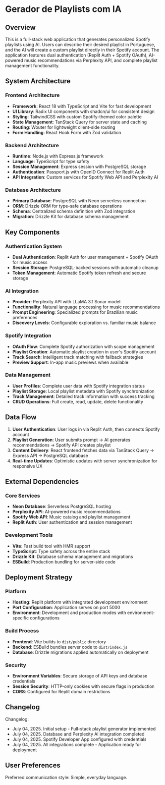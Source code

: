 # Gerador de Playlists com IA

## Overview

This is a full-stack web application that generates personalized Spotify playlists using AI. Users can describe their desired playlist in Portuguese, and the AI will create a custom playlist directly in their Spotify account. The application features dual authentication (Replit Auth + Spotify OAuth), AI-powered music recommendations via Perplexity API, and complete playlist management functionality.

## System Architecture

### Frontend Architecture
- **Framework**: React 18 with TypeScript and Vite for fast development
- **UI Library**: Radix UI components with shadcn/ui for consistent design
- **Styling**: TailwindCSS with custom Spotify-themed color palette
- **State Management**: TanStack Query for server state and caching
- **Routing**: Wouter for lightweight client-side routing
- **Form Handling**: React Hook Form with Zod validation

### Backend Architecture
- **Runtime**: Node.js with Express.js framework
- **Language**: TypeScript for type safety
- **Session Management**: Express session with PostgreSQL storage
- **Authentication**: Passport.js with OpenID Connect for Replit Auth
- **API Integration**: Custom services for Spotify Web API and Perplexity AI

### Database Architecture
- **Primary Database**: PostgreSQL with Neon serverless connection
- **ORM**: Drizzle ORM for type-safe database operations
- **Schema**: Centralized schema definition with Zod integration
- **Migration**: Drizzle Kit for database schema management

## Key Components

### Authentication System
- **Dual Authentication**: Replit Auth for user management + Spotify OAuth for music access
- **Session Storage**: PostgreSQL-backed sessions with automatic cleanup
- **Token Management**: Automatic Spotify token refresh and secure storage

### AI Integration
- **Provider**: Perplexity API with LLaMA 3.1 Sonar model
- **Functionality**: Natural language processing for music recommendations
- **Prompt Engineering**: Specialized prompts for Brazilian music preferences
- **Discovery Levels**: Configurable exploration vs. familiar music balance

### Spotify Integration
- **OAuth Flow**: Complete Spotify authorization with scope management
- **Playlist Creation**: Automatic playlist creation in user's Spotify account
- **Track Search**: Intelligent track matching with fallback strategies
- **Preview Support**: In-app music previews when available

### Data Management
- **User Profiles**: Complete user data with Spotify integration status
- **Playlist Storage**: Local playlist metadata with Spotify synchronization
- **Track Management**: Detailed track information with success tracking
- **CRUD Operations**: Full create, read, update, delete functionality

## Data Flow

1. **User Authentication**: User logs in via Replit Auth, then connects Spotify account
2. **Playlist Generation**: User submits prompt → AI generates recommendations → Spotify API creates playlist
3. **Content Delivery**: React frontend fetches data via TanStack Query → Express API → PostgreSQL database
4. **Real-time Updates**: Optimistic updates with server synchronization for responsive UX

## External Dependencies

### Core Services
- **Neon Database**: Serverless PostgreSQL hosting
- **Perplexity API**: AI-powered music recommendations
- **Spotify Web API**: Music catalog and playlist management
- **Replit Auth**: User authentication and session management

### Development Tools
- **Vite**: Fast build tool with HMR support
- **TypeScript**: Type safety across the entire stack
- **Drizzle Kit**: Database schema management and migrations
- **ESBuild**: Production bundling for server-side code

## Deployment Strategy

### Platform
- **Hosting**: Replit platform with integrated development environment
- **Port Configuration**: Application serves on port 5000
- **Environment**: Development and production modes with environment-specific configurations

### Build Process
- **Frontend**: Vite builds to `dist/public` directory
- **Backend**: ESBuild bundles server code to `dist/index.js`
- **Database**: Drizzle migrations applied automatically on deployment

### Security
- **Environment Variables**: Secure storage of API keys and database credentials
- **Session Security**: HTTP-only cookies with secure flags in production
- **CORS**: Configured for Replit domain restrictions

## Changelog

Changelog:
- July 04, 2025. Initial setup - Full-stack playlist generator implemented
- July 04, 2025. Database and Perplexity AI integration completed  
- July 04, 2025. Spotify Developer App configured with credentials
- July 04, 2025. All integrations complete - Application ready for deployment

## User Preferences

Preferred communication style: Simple, everyday language.